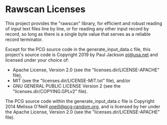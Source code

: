 # Rawscan Licenses

This project provides the "rawscan" library, for efficient and
robust reading of input text files line by line, or for reading
any other input record by record, so long as there is a single
byte value that serves as a reliable record terminator.

Except for the PCG source code in the generate_input_data.c file,
this project's source code is Copyright 2019 by Paul Jackson
<pj@usa.net> and licensed under your choice of:

* Apache License, Version 2.0 (see the "licenses.dir/LICENSE-APACHE" file),
* MIT (see the "licenses.dir/LICENSE-MIT.txt" file), and/or
* GNU GENERAL PUBLIC LICENSE Version 2 (see the "licenses.dir/COPYING.GPLv2" file).

The PCG source code within the generate_input_data.c file is
Copyright 2014 Melissa O'Neill <oneill@pcg-random.org>, and is
licensed by her under the Apache License, Version 2.0 (see
the "licenses.dir/LICENSE-APACHE" file).
